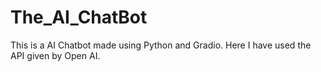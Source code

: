 # The_AI_ChatBot

This is a AI Chatbot made using Python and Gradio.
Here I have used the API given by Open AI.
